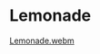 # Lemonade
[Lemonade.webm](https://user-images.githubusercontent.com/110240819/235339333-fc9a04ae-2995-4333-b098-67140dcbf68c.webm)

